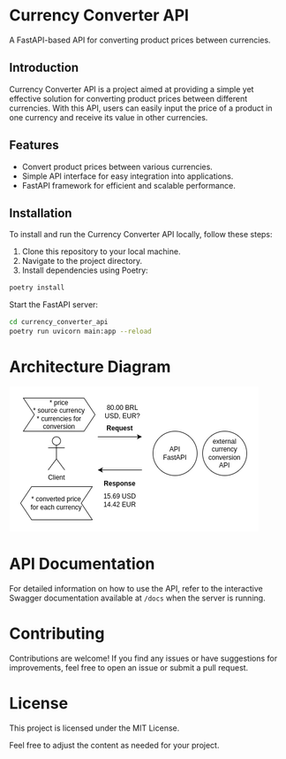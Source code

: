 # Currency Converter API

A FastAPI-based API for converting product prices between currencies.

## Introduction

Currency Converter API is a project aimed at providing a simple yet effective solution for converting product prices between different currencies. With this API, users can easily input the price of a product in one currency and receive its value in other currencies.

## Features

- Convert product prices between various currencies.
- Simple API interface for easy integration into applications.
- FastAPI framework for efficient and scalable performance.

## Installation

To install and run the Currency Converter API locally, follow these steps:

1. Clone this repository to your local machine.
2. Navigate to the project directory.
3. Install dependencies using Poetry:

```bash
poetry install
```

Start the FastAPI server:

```bash
cd currency_converter_api
poetry run uvicorn main:app --reload
```

# Architecture Diagram

![Alt Text](./img/architecture-diagram.png)

# API Documentation

For detailed information on how to use the API, refer to the interactive Swagger documentation available at `/docs` when the server is running.

# Contributing

Contributions are welcome! If you find any issues or have suggestions for improvements, feel free to open an issue or submit a pull request.

# License

This project is licensed under the MIT License.

Feel free to adjust the content as needed for your project.
